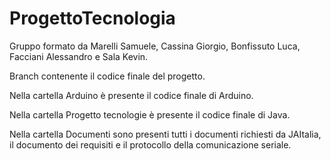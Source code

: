 # ProgettoTecnologia
Gruppo formato da Marelli Samuele, Cassina Giorgio, Bonfissuto Luca, Facciani Alessandro e Sala Kevin.

Branch contenente il codice finale del progetto.

Nella cartella Arduino è presente il codice finale di Arduino.

Nella cartella Progetto tecnologie è presente il codice finale di Java.

Nella cartella Documenti sono presenti tutti i documenti richiesti da JAItalia, il documento dei requisiti e il protocollo della comunicazione seriale.

